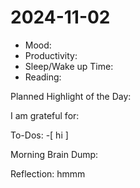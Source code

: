 # 2024-11-02
- Mood:
- Productivity:
- Sleep/Wake up Time:
- Reading:

Planned Highlight of the Day:


I am grateful for:


To-Dos:
-[  hi ]

Morning Brain Dump:

Reflection:
hmmm
